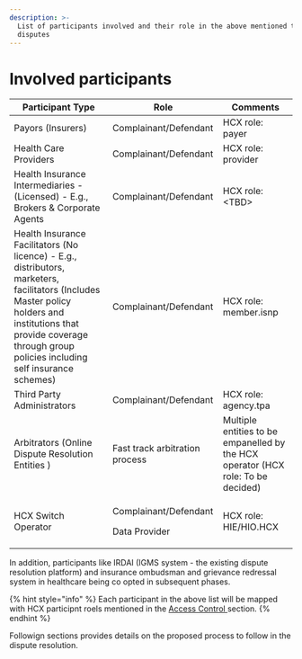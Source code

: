 ```yaml
---
description: >-
  List of participants involved and their role in the above mentioned types of
  disputes
---
```


# Involved participants

| **Participant Type**                                                                                                                                                                                                     | **Role**                                         | **Comments**                                                                     |
| ------------------------------------------------------------------------------------------------------------------------------------------------------------------------------------------------------------------------ | ------------------------------------------------ | -------------------------------------------------------------------------------- |
| Payors (Insurers)                                                                                                                                                                                                        | Complainant/Defendant                            | HCX role: payer                                                                  |
| Health Care Providers                                                                                                                                                                                                    | Complainant/Defendant                            | HCX role: provider                                                               |
| Health Insurance Intermediaries - (Licensed) - E.g., Brokers & Corporate Agents                                                                                                                                          | Complainant/Defendant                            | HCX role: \<TBD>                                                                 |
| Health Insurance Facilitators (No licence) - E.g., distributors, marketers, facilitators (Includes Master policy holders and institutions that provide coverage through group policies including self insurance schemes) | Complainant/Defendant                            | HCX role: member.isnp                                                            |
| Third Party Administrators                                                                                                                                                                                               | Complainant/Defendant                            | HCX role: agency.tpa                                                             |
| Arbitrators (Online Dispute Resolution Entities )                                                                                                                                                                        | Fast track arbitration process                   | Multiple entities to be empanelled by the HCX operator (HCX role: To be decided) |
| HCX Switch Operator                                                                                                                                                                                                      | <p>Complainant/Defendant</p><p>Data Provider</p> | HCX role: HIE/HIO.HCX                                                            |

In addition, participants like IRDAI (IGMS system - the existing dispute resolution platform) and insurance ombudsman and grievance redressal system in healthcare being co opted in subsequent phases.&#x20;

{% hint style="info" %}
Each participant in the above list will be mapped with HCX participnt roels mentioned in the [Access Control ](broken-reference)section.
{% endhint %}

Followign sections provides details on the proposed process to follow in the dispute resolution.

